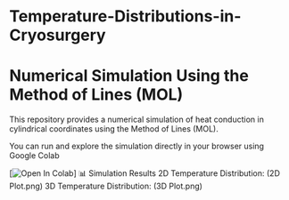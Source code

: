 # Temperature-Distributions-in-Cryosurgery
# Numerical Simulation Using the Method of Lines (MOL)

This repository provides a numerical simulation of heat conduction in cylindrical coordinates using the Method of Lines (MOL).

You can run and explore the simulation directly in your browser using Google Colab

[![Open In Colab](https://colab.research.google.com/drive/1Ae20rT4CQbv_8Bou3ZgvT16lY4TcigzN?usp=sharing)]
📊 Simulation Results
2D Temperature Distribution: (2D Plot.png)
3D Temperature Distribution: (3D Plot.png)

